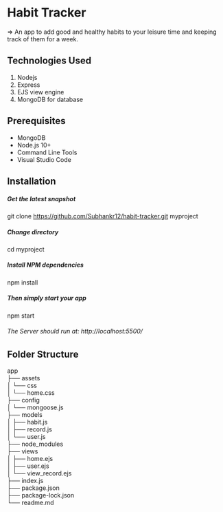 # Habit Tracker

=> An app to add good and healthy habits to your leisure time and keeping track of them for a week.

## Technologies Used

   <ol >
      <li>Nodejs</li>
      <li>Express</li>
      <li>EJS view engine</li>
      <li>MongoDB for database</li>
   </ol>

## Prerequisites

   <ul>
      <li>MongoDB</li>
      <li>Node.js 10+</li>
      <li>Command Line Tools</li>
      <li>Visual Studio Code</li>
   </ul>

## Installation

##### Get the latest snapshot

git clone https://github.com/Subhankr12/habit-tracker.git myproject

##### Change directory

cd myproject

##### Install NPM dependencies

npm install

##### Then simply start your app

npm start

###### The Server should run at: http://localhost:5500/

## Folder Structure

app <br>
├── assets <br>
│ └── css <br>
│ └── home.css <br>
├── config <br>
│ └── mongoose.js <br>
├── models <br>
│ ├── habit.js <br>
│ ├── record.js <br>
│ └── user.js <br>
├── node_modules <br>
├── views <br>
│ ├── home.ejs <br>
│ ├── user.ejs <br>
│ └── view_record.ejs <br>
├── index.js <br>
├── package.json <br>
├── package-lock.json <br>
└── readme.md <br>
